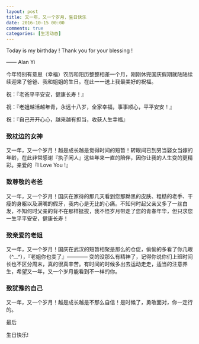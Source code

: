 ```yaml
---
layout: post
title: 又一年，又一个岁月，生日快乐
date: 2016-10-15 00:00
comments: true
categories: [生活动态]
---
```


Today is my birthday ! Thank you for your blessing !

—— Alan Yi

今年特别有意思（幸福）农历和阳历整整相差一个月，刚刚休完国庆假期就陆陆续续迎来了爸爸、我和姐姐的生日。在此一一送上我最美好的祝福。

祝：『老爸平平安安，健康长寿！』

祝：『老姐越活越年青，永远十八岁，全家幸福，事事顺心，平平安安！』

祝：『自己开开心心，越来越有担当，收获人生幸福』

### 致枕边的女神

又一年，又一个岁月！越是成长越是觉得时间的短暂！转眼间已到男当娶女当嫁的年龄，在此非常感谢『执子闲人』这些年来一直的陪伴，因你让我的人生变的更精彩。亲爱的『I Love You !』

### 致尊敬的老爸

又一年，又一个岁月！国庆在家待的那几天看到您那黝黑的皮肤、粗糙的老手、干瘦的身躯以及满嘴的假牙，我内心是无比的心痛。不知何时起父亲又多了一丝白发，不知何时父亲的背不在那样挺拔，我不怪岁月带走了您的青春年华，但只求您一生平平安安，健康长寿！

### 致亲爱的老姐

又一年，又一个岁月！国庆在武汉的短暂相聚是那么的仓促，偷偷的多看了你几眼（^__^），『老姐你也变了』———— 变的没那么有精神了，记得你说你们上班时间长也不区分周末，真的很真辛苦。有时间的时候多出去运动走走，适当的注意养生，希望又一年，又一个岁月能看到不一样的你。

### 致犹豫的自己

又一年，又一个岁月！越是成长越是不那么自信！是时候了，勇敢面对，你一定行的。

最后

生日快乐!
